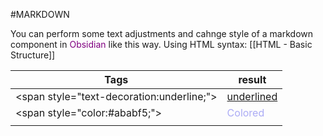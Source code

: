 #MARKDOWN 

You can perform some text adjustments and cahnge style of a markdown component in <span style="color:purple;">Obsidian</span> like this way. Using HTML syntax: [[HTML - Basic Structure]]

| Tags | result |
| ---- | ---- |
| \<span style="text-decoration:underline;"\> | <span style="text-decoration:underline;">underlined</span> |
| \<span style="color:#ababf5;"\> | <span style="color:#ababf5;">Colored</span> |
|  |  |
